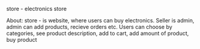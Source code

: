 store - electronics store

About: 
store - is website, where users can buy electronics. Seller is admin, admin can add products, recieve orders etc. 
Users can choose by categories, see product description, add to cart, add amount of product, buy product



